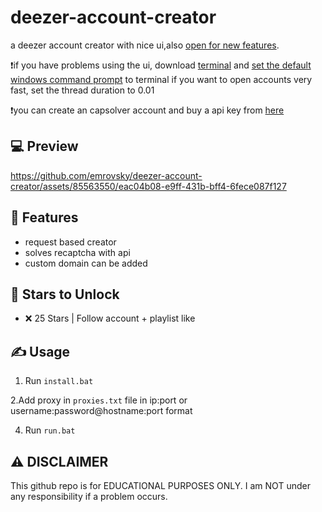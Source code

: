 # deezer-account-creator

a deezer account creator with nice ui,also [open for new features](https://github.com/emrovsky/deezer-account-creator/issues/new).

❗️if you have problems using the ui, download [terminal](https://apps.microsoft.com/detail/9N0DX20HK701?hl=en-US&gl=US) and [set the default windows command prompt](https://streamable.com/mh0z9b) to terminal
if you want to open accounts very fast, set the thread duration to 0.01

❗️you can create an capsolver account and buy a api key from [here](https://dashboard.capsolver.com/passport/register?inviteCode=c0lAroQKe-UX)

## 💻 Preview



https://github.com/emrovsky/deezer-account-creator/assets/85563550/eac04b08-e9ff-431b-bff4-6fece087f127



## 👾 Features
- request based creator
- solves recaptcha with api
- custom domain can be added


## 🌟 Stars to Unlock

- ❌ 25 Stars | Follow account + playlist like



## ✍️ Usage
1. Run `install.bat`

2.Add proxy in `proxies.txt` file in ip:port or username:password@hostname:port format 

4. Run `run.bat`


## ⚠️ DISCLAIMER
This github repo is for EDUCATIONAL PURPOSES ONLY. I am NOT under any responsibility if a problem occurs.

